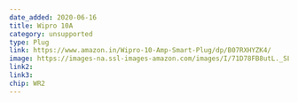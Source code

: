 ```yaml
---
date_added: 2020-06-16
title: Wipro 10A 
category: unsupported
type: Plug
link: https://www.amazon.in/Wipro-10-Amp-Smart-Plug/dp/B07RXHYZK4/
image: https://images-na.ssl-images-amazon.com/images/I/71D78FB8utL._SL1500_.jpg
link2: 
link3: 
chip: WR2
---
```

